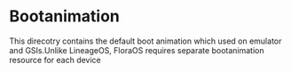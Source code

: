 # Bootanimation
This direcotry contains the default boot animation which used on emulator and GSIs.Unlike LineageOS, FloraOS requires separate bootanimation resource for each device 
